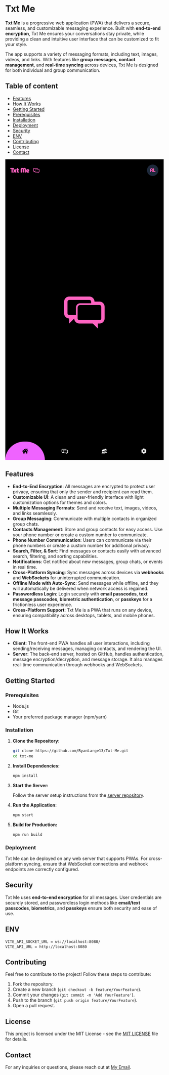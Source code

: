 # Txt Me

**Txt Me** is a progressive web application (PWA) that delivers a secure, seamless, and customizable messaging experience. Built with **end-to-end encryption**, Txt Me ensures your conversations stay private, while providing a clean and intuitive user interface that can be customized to fit your style.

The app supports a variety of messaging formats, including text, images, videos, and links. With features like **group messages**, **contact management**, and **real-time syncing** across devices, Txt Me is designed for both individual and group communication.

## Table of content

- [Features](#features)
- [How It Works](#how-it-works)
- [Getting Started](#getting-started)
- [Prerequisites](#prerequisites)
- [Installation](#installation)
- [Deployment](#deployment)
- [Security](#security)
- [ENV](#env)
- [Contributing](#contributing)
- [License](#license)
- [Contact](#contact)

<img src="/public/assets/screenshot-profile.PNG" alt="mobile-profile" />

## Features

- **End-to-End Encryption**: All messages are encrypted to protect user privacy, ensuring that only the sender and recipient can read them.
- **Customizable UI**: A clean and user-friendly interface with light customization options for themes and colors.
- **Multiple Messaging Formats**: Send and receive text, images, videos, and links seamlessly.
- **Group Messaging**: Communicate with multiple contacts in organized group chats.
- **Contacts Management**: Store and group contacts for easy access. Use your phone number or create a custom number to communicate.
- **Phone Number Communication**: Users can communicate via their phone numbers or create a custom number for additional privacy.
- **Search, Filter, & Sort**: Find messages or contacts easily with advanced search, filtering, and sorting capabilities.
- **Notifications**: Get notified about new messages, group chats, or events in real time.
- **Cross-Platform Syncing**: Sync messages across devices via **webhooks** and **WebSockets** for uninterrupted communication.
- **Offline Mode with Auto-Sync**: Send messages while offline, and they will automatically be delivered when network access is regained.
- **Passwordless Login**: Login securely with **email passcodes**, **text message passcodes**, **biometric authentication**, or **passkeys** for a frictionless user experience.
- **Cross-Platform Support**: Txt Me is a PWA that runs on any device, ensuring compatibility across desktops, tablets, and mobile phones.

## How It Works

- **Client**: The front-end PWA handles all user interactions, including sending/receiving messages, managing contacts, and rendering the UI.
- **Server**: The back-end server, hosted on GitHub, handles authentication, message encryption/decryption, and message storage. It also manages real-time communication through webhooks and WebSockets.

## Getting Started

### Prerequisites

- Node.js
- Git
- Your preferred package manager (npm/yarn)

### Installation

1. **Clone the Repository:**

   ```bash
   git clone https://github.com/RyanLarge13/Txt-Me.git
   cd txt-me
   ```

2. **Install Dependencies:**

   ```bash
   npm install
   ```

3. **Start the Server:**

   Follow the server setup instructions from the [server repository](https://github.com/RyanLarge13/Txt-Me-Server).

4. **Run the Application:**

   ```bash
   npm start
   ```

5. **Build for Production:**

   ```bash
   npm run build
   ```

### Deployment

Txt Me can be deployed on any web server that supports PWAs. For cross-platform syncing, ensure that WebSocket connections and webhook endpoints are correctly configured.

## Security

Txt Me uses **end-to-end encryption** for all messages. User credentials are securely stored, and passwordless login methods like **email/text passcodes**, **biometrics**, and **passkeys** ensure both security and ease of use.

## ENV

```
VITE_API_SOCKET_URL = ws://localhost:8080/
VITE_API_URL = http://localhost:8080
```

## Contributing

Feel free to contribute to the project! Follow these steps to contribute:

1. Fork the repository.
2. Create a new branch (`git checkout -b feature/YourFeature`).
3. Commit your changes (`git commit -m 'Add YourFeature'`).
4. Push to the branch (`git push origin feature/YourFeature`).
5. Open a pull request.

## License

This project is licensed under the MIT License - see the [MIT LICENSE](LICENSE) file for details.

## Contact

For any inquiries or questions, please reach out at [My Email](mailto:ryanlarge@ryanlarge.dev).
